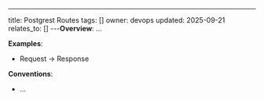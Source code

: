 ---
title: Postgrest Routes
tags: []
owner: devops
updated: 2025-09-21
relates_to: []
---**Overview**: …

**Examples**:
- Request → Response

**Conventions**:
- …